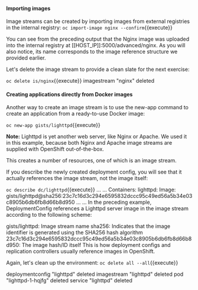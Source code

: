 #### Importing images
Image streams can be created by importing images from external registries in the internal registry:
`oc import-image nginx --confirm`{{execute}}

You can see from the preceding output that the Nginx image was uploaded into the internal registry at [[HOST_IP]]:5000/advanced/nginx. 
As you will also notice, its name corresponds to the image reference structure we provided earlier.

Let's delete the image stream to provide a clean slate for the next exercise:


`oc delete is/nginx`{{execute}}
imagestream "nginx" deleted

#### Creating applications directly from Docker images
Another way to create an image stream is to use the new-app command to create an application from a ready-to-use Docker image:

`oc new-app gists/lighttpd`{{execute}}

**Note:** Lighttpd is yet another web server, like Nginx or Apache. We used it in this example, because both Nginx and Apache image streams are supplied with OpenShift out-of-the-box.

This creates a number of resources, one of which is an image stream.

If you describe the newly created deployment config, you will see that it actually references the image stream, not the image itself:


`oc describe dc/lighttpd`{{execute}}
...
<output omitted>
...
  Containers:
   lighttpd:
    Image: gists/lighttpd@sha256:23c7c16d3c294e6595832dccc95c49ed56a5b34e03c8905b6db6fb8d66b8d950
...
<output omitted>
...
In the preceding example, DeploymentConfig references a Lighttpd server image in the image stream according to the following scheme:

gists/lighttpd: Image stream name
sha256: Indicates that the image identifier is generated using the SHA256 hash algorithm
23c7c16d3c294e6595832dccc95c49ed56a5b34e03c8905b6db6fb8d66b8d950: The image hash/ID itself
This is how deployment configs and replication controllers usually reference images in OpenShift.

Again, let's clean up the environment:
`oc delete all --all`{{execute}}

deploymentconfig "lighttpd" deleted
imagestream "lighttpd" deleted
pod "lighttpd-1-hqjfg" deleted
service "lighttpd" deleted